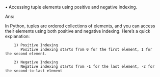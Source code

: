 • Accessing tuple elements using positive and negative indexing. 


Ans: 

In Python, tuples are ordered collections of elements, and you can access their elements using both positive and negative indexing. Here’s a quick explanation:

        1) Positive Indexing
           Positive indexing starts from 0 for the first element, 1 for the second element.

        2) Negative Indexing
           Negative indexing starts from -1 for the last element, -2 for the second-to-last element

